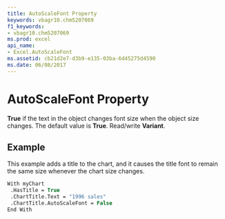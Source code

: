 ```yaml
---
title: AutoScaleFont Property
keywords: vbagr10.chm5207069
f1_keywords:
- vbagr10.chm5207069
ms.prod: excel
api_name:
- Excel.AutoScaleFont
ms.assetid: cb21d2e7-d3b9-e135-03ba-6d45275d4590
ms.date: 06/08/2017
---
```



# AutoScaleFont Property

 **True** if the text in the object changes font size when the object size changes. The default value is **True**. Read/write **Variant**.


## Example

This example adds a title to the chart, and it causes the title font to remain the same size whenever the chart size changes.


```vb
With myChart 
 .HasTitle = True 
 .ChartTitle.Text = "1996 sales" 
 .ChartTitle.AutoScaleFont = False 
End With 

```


